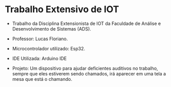 # Trabalho Extensivo de IOT

- Trabalho da Disciplina Extensionista de IOT da Faculdade de Análise e Desenvolvimento de Sistemas (ADS).
- Professor: Lucas Floriano.
- Microcontrolador utilizado: Esp32.

- IDE Utilizada: Arduino IDE
- Projeto: Um dispositivo para ajudar deficientes auditivos no trabalho, sempre que eles estiverem sendo chamados, irá aparecer em uma tela a mesa que está o chamando.
